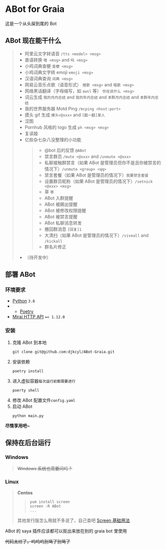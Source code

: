 # ABot for Graia

这是一个从头屎到尾的 Bot

## ABot 现在能干什么

> - 阿里云文字转语音 `/tts <model> <msg>`
> - 兽语转换 `嗷 <msg>` and `呜 <msg>`
> - 小鸡词典查梗 `查梗 <msg>`
> - 小鸡词典文字转 emoji `emoji <msg>`
> - 汉语词典查询 `词典 <msg>`
> - 网易云音乐点歌（语音形式） `搜歌 <msg>` and `唱歌 <msg>`
> - 网络黑话翻译（字母缩写，如 `awsl` 等） `你在说什么 <msg>`
> - 词云生成 `我的月内总结` and `我的年内总结` and `本群月内总结` and `本群年内总结`
> - 我的世界服务器 Motd Ping `/mcping <host:port>`
> - 摸头 gif 生成 `摸头<@xxx>` and `[戳一戳]某人`
> - 涩图
> - Pornhub 风格的 logo 生成 `ph <msg> <msg>`
> - 复读姬
> - 亿些杂七杂八没整理的小功能
>   > - @bot 后的反馈 `@ABot`
>   > - 禁言群员 `/mute <@xxx>` and `/unmute <@xxx>`
>   > - 私聊接触群禁言（如果 ABot 是管理员但你不是且你被禁言的情况下）`/unmute <group> <qq>`
>   > - 禁言套餐（如果 ABot 是管理员的情况下）`我要禁言套餐`
>   > - 设置群员昵称（如果 ABot 是管理员的情况下）`/setnick <@xxx> <msg>`
>   > - 草 `草`
>   > - ABot 入群提醒
>   > - ABot 被踢出提醒
>   > - ABot 被修改权限提醒
>   > - ABot 被禁言提醒
>   > - ABot 私聊消息转发
>   > - 撤回群消息 `[回复]1`
>   > - 大清扫（如果 ABot 是管理员的情况下）`/viveall` and `/kickall`
>   > - 群名片修正
> - （待开发中）

## 部署 ABot

### 环境要求

- [Python](https://www.python.org/) `3.8`
- - [Poetry](https://python-poetry.org/)
- [Mirai HTTP API](https://github.com/project-mirai/mirai-api-http) `=< 1.12.0`

### 安装

1. 克隆 ABot 到本地
   ```shell
   git clone git@github.com:djkcyl/ABot-Graia.git
   ```
2. 安装依赖
   ```shell
   poetry install
   ```
3. 进入虚拟容器`每次运行前都需要进行`
   ```shell
   poerty shell
   ```
4. 修改 ABot 配置文件`config.yaml`
5. 启动 ABot
   ```shell
   python main.py
   ```

**尽情享用吧~**

## 保持在后台运行

### **Windows**

> ~~Windows 系统也需要问吗？~~

### **Linux**
> **Centos**
> > ```shell
> > yum install screen
> > screen -R ABot
> > ...
> > ```
> 其他发行版怎么用就不多说了，自己查吧
> [Screen 基础用法](https://www.runoob.com/linux/linux-comm-screen.html)


ABot 的 saya 插件应该都可以抠出来放在别的 graia bot 里使用

~~代码太烂了，呜呜呜别骂了别骂了~~

